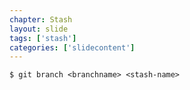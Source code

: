 ```yaml
---
chapter: Stash
layout: slide
tags: ['stash']
categories: ['slidecontent']
---
```


	$ git branch <branchname> <stash-name>